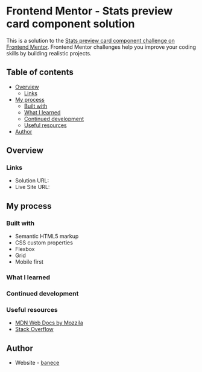 # Frontend Mentor - Stats preview card component solution

This is a solution to the [Stats preview card component challenge on Frontend Mentor](https://www.frontendmentor.io/challenges/stats-preview-card-component-8JqbgoU62). Frontend Mentor challenges help you improve your coding skills by building realistic projects. 

## Table of contents

- [Overview](#overview)
  - [Links](#links)
- [My process](#my-process)
  - [Built with](#built-with)
  - [What I learned](#what-i-learned)
  - [Continued development](#continued-development)
  - [Useful resources](#useful-resources)
- [Author](#author)

## Overview

### Links

- Solution URL: []()
- Live Site URL: []()

## My process

### Built with

- Semantic HTML5 markup
- CSS custom properties
- Flexbox
- Grid
- Mobile first

### What I learned



### Continued development



### Useful resources

- [MDN Web Docs by Mozzila](https://developer.mozilla.org/en-US/)
- [Stack Overflow](https://stackoverflow.com/)

## Author

- Website - [banece](https://github.com/banece)